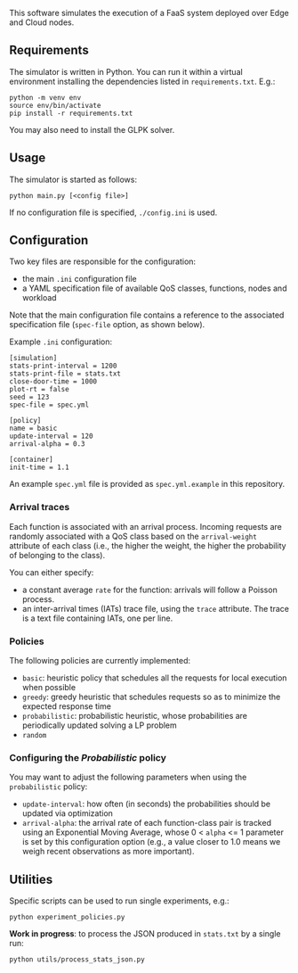 This software simulates the execution of a FaaS system deployed over Edge and 
Cloud nodes.


## Requirements

The simulator is written in Python.
You can run it within a virtual environment installing the dependencies listed
in `requirements.txt`. E.g.:

	python -m venv env
	source env/bin/activate
	pip install -r requirements.txt 

You may also need to install the GLPK solver.

## Usage

The simulator is started as follows:

	python main.py [<config file>]

If no configuration file is specified, `./config.ini` is used.

## Configuration

Two key files are responsible for the configuration: 

- the main `.ini` configuration file
- a YAML specification file of available QoS classes, functions, nodes and
workload

Note that the main configuration file contains a reference to the 
associated specification file (`spec-file` option, as shown below).

Example `.ini` configuration:

    [simulation]
    stats-print-interval = 1200
    stats-print-file = stats.txt
    close-door-time = 1000
    plot-rt = false
    seed = 123
    spec-file = spec.yml

    [policy]
    name = basic
    update-interval = 120
    arrival-alpha = 0.3

    [container]
    init-time = 1.1

An example `spec.yml` file is provided as `spec.yml.example` in this repository.


### Arrival traces

Each function is associated with an arrival process. Incoming requests
are randomly associated with a QoS class based on the `arrival-weight` attribute
of each class (i.e., the higher the weight, the higher the probability of
belonging to the class). 

You can either specify:

- a constant average `rate` for the function: arrivals will follow a
Poisson process.
- an inter-arrival times (IATs) trace file, using the `trace` attribute. The
  trace is a text file containing IATs, one per line.

### Policies

The following policies are currently implemented:

- `basic`: heuristic policy that schedules all the requests for
  local execution when possible
- `greedy`: greedy heuristic that schedules requests so as to minimize the expected response time
- `probabilistic`: probabilistic heuristic, whose probabilities are periodically
  updated solving a LP problem
- `random`

### Configuring the *Probabilistic* policy

You may want to adjust the following parameters when using the 
`probabilistic` policy:

- `update-interval`: how often (in seconds) the probabilities should be 
updated via optimization
- `arrival-alpha`: the arrival rate of each function-class pair is tracked using
an Exponential Moving Average, whose 0 < `alpha` <= 1 parameter is set by this
configuration option (e.g., a value closer to 1.0 means we weigh recent
observations as more important).

## Utilities

Specific scripts can be used to run single experiments, e.g.:

	python experiment_policies.py

**Work in progress**: to process the JSON produced in `stats.txt` by a single
run:

	python utils/process_stats_json.py
